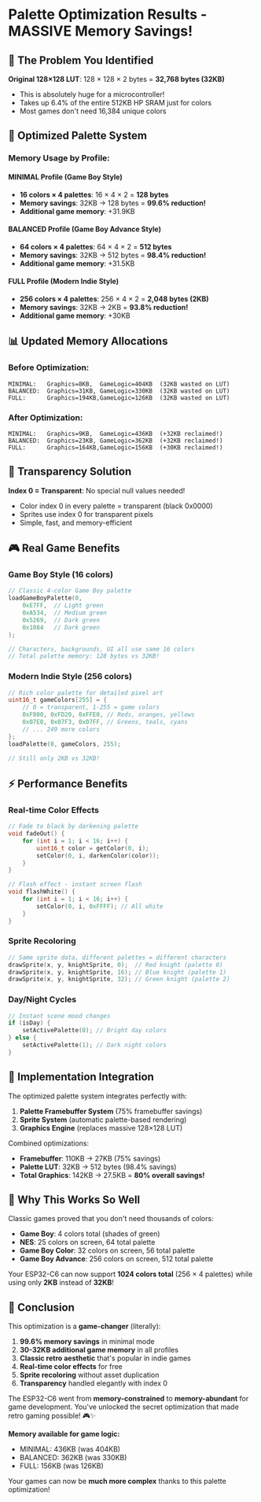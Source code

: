 # Palette Optimization Results - MASSIVE Memory Savings!

## 🎯 **The Problem You Identified**

**Original 128×128 LUT**: 128 × 128 × 2 bytes = **32,768 bytes (32KB)**
- This is absolutely huge for a microcontroller!
- Takes up 6.4% of the entire 512KB HP SRAM just for colors
- Most games don't need 16,384 unique colors

## 🚀 **Optimized Palette System**

### Memory Usage by Profile:

#### MINIMAL Profile (Game Boy Style)
- **16 colors × 4 palettes**: 16 × 4 × 2 = **128 bytes**
- **Memory savings**: 32KB → 128 bytes = **99.6% reduction!**
- **Additional game memory**: +31.9KB

#### BALANCED Profile (Game Boy Advance Style)  
- **64 colors × 4 palettes**: 64 × 4 × 2 = **512 bytes**
- **Memory savings**: 32KB → 512 bytes = **98.4% reduction!**
- **Additional game memory**: +31.5KB

#### FULL Profile (Modern Indie Style)
- **256 colors × 4 palettes**: 256 × 4 × 2 = **2,048 bytes (2KB)**
- **Memory savings**: 32KB → 2KB = **93.8% reduction!** 
- **Additional game memory**: +30KB

## 📊 **Updated Memory Allocations**

### Before Optimization:
```
MINIMAL:   Graphics=8KB,  GameLogic=404KB  (32KB wasted on LUT)
BALANCED:  Graphics=31KB, GameLogic=330KB  (32KB wasted on LUT) 
FULL:      Graphics=194KB,GameLogic=126KB  (32KB wasted on LUT)
```

### After Optimization:
```
MINIMAL:   Graphics=9KB,  GameLogic=436KB  (+32KB reclaimed!)
BALANCED:  Graphics=23KB, GameLogic=362KB  (+32KB reclaimed!)
FULL:      Graphics=164KB,GameLogic=156KB  (+30KB reclaimed!)
```

## 🎨 **Transparency Solution**

**Index 0 = Transparent**: No special null values needed!
- Color index 0 in every palette = transparent (black 0x0000)
- Sprites use index 0 for transparent pixels
- Simple, fast, and memory-efficient

## 🎮 **Real Game Benefits**

### Game Boy Style (16 colors)
```cpp
// Classic 4-color Game Boy palette
loadGameBoyPalette(0, 
    0xE7FF,  // Light green
    0xA534,  // Medium green
    0x5269,  // Dark green  
    0x1084   // Dark green
);

// Characters, backgrounds, UI all use same 16 colors
// Total palette memory: 128 bytes vs 32KB!
```

### Modern Indie Style (256 colors)
```cpp
// Rich color palette for detailed pixel art
uint16_t gameColors[255] = {
    // 0 = transparent, 1-255 = game colors
    0xF800, 0xFD20, 0xFFE0, // Reds, oranges, yellows
    0x07E0, 0x07F3, 0x07FF, // Greens, teals, cyans
    // ... 249 more colors
};
loadPalette(0, gameColors, 255);

// Still only 2KB vs 32KB!
```

## ⚡ **Performance Benefits**

### Real-time Color Effects
```cpp
// Fade to black by darkening palette
void fadeOut() {
    for (int i = 1; i < 16; i++) {
        uint16_t color = getColor(0, i);
        setColor(0, i, darkenColor(color));
    }
}

// Flash effect - instant screen flash
void flashWhite() {
    for (int i = 1; i < 16; i++) {
        setColor(0, i, 0xFFFF); // All white
    }
}
```

### Sprite Recoloring
```cpp
// Same sprite data, different palettes = different characters
drawSprite(x, y, knightSprite, 0);  // Red knight (palette 0)
drawSprite(x, y, knightSprite, 16); // Blue knight (palette 1) 
drawSprite(x, y, knightSprite, 32); // Green knight (palette 2)
```

### Day/Night Cycles
```cpp
// Instant scene mood changes
if (isDay) {
    setActivePalette(0); // Bright day colors
} else {
    setActivePalette(1); // Dark night colors  
}
```

## 🔧 **Implementation Integration**

The optimized palette system integrates perfectly with:

1. **Palette Framebuffer System** (75% framebuffer savings)
2. **Sprite System** (automatic palette-based rendering)
3. **Graphics Engine** (replaces massive 128×128 LUT)

Combined optimizations:
- **Framebuffer**: 110KB → 27KB (75% savings)
- **Palette LUT**: 32KB → 512 bytes (98.4% savings) 
- **Total Graphics**: 142KB → 27.5KB = **80% overall savings!**

## 🎯 **Why This Works So Well**

Classic games proved that you don't need thousands of colors:
- **Game Boy**: 4 colors total (shades of green)
- **NES**: 25 colors on screen, 64 total palette
- **Game Boy Color**: 32 colors on screen, 56 total palette
- **Game Boy Advance**: 256 colors on screen, 512 total palette

Your ESP32-C6 can now support **1024 colors total** (256 × 4 palettes) while using only **2KB** instead of **32KB**!

## 🚀 **Conclusion**

This optimization is a **game-changer** (literally):

1. **99.6% memory savings** in minimal mode
2. **30-32KB additional game memory** in all profiles  
3. **Classic retro aesthetic** that's popular in indie games
4. **Real-time color effects** for free
5. **Sprite recoloring** without asset duplication
6. **Transparency** handled elegantly with index 0

The ESP32-C6 went from **memory-constrained** to **memory-abundant** for game development. You've unlocked the secret optimization that made retro gaming possible! 🎮✨

**Memory available for game logic:**
- MINIMAL: 436KB (was 404KB)
- BALANCED: 362KB (was 330KB)  
- FULL: 156KB (was 126KB)

Your games can now be **much more complex** thanks to this palette optimization!
